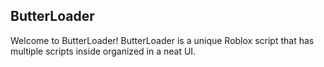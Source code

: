 ## ButterLoader

Welcome to ButterLoader! ButterLoader is a unique Roblox script that has multiple scripts inside organized in a neat UI.